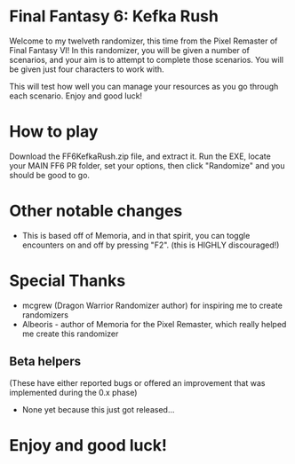 # Final Fantasy 6:  Kefka Rush
Welcome to my twelveth randomizer, this time from the Pixel Remaster of Final Fantasy VI!  In this randomizer, you will be given a number of scenarios, and your aim is to attempt to complete those scenarios.  You will be given just four characters to work with.

This will test how well you can manage your resources as you go through each scenario.  Enjoy and good luck!

# How to play
Download the FF6KefkaRush.zip file, and extract it.  Run the EXE, locate your MAIN FF6 PR folder, set your options, then click "Randomize" and you should be good to go.

# Other notable changes
- This is based off of Memoria, and in that spirit, you can toggle encounters on and off by pressing "F2". (this is HIGHLY discouraged!)

# Special Thanks
- mcgrew (Dragon Warrior Randomizer author) for inspiring me to create randomizers
- Albeoris - author of Memoria for the Pixel Remaster, which really helped me create this randomizer
## Beta helpers
(These have either reported bugs or offered an improvement that was implemented during the 0.x phase)
- None yet because this just got released...

# Enjoy and good luck!

